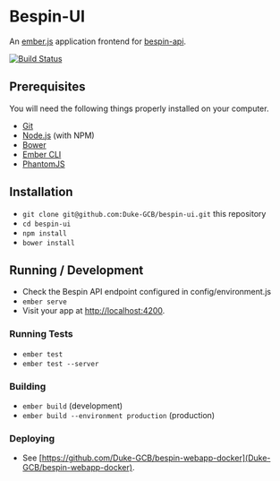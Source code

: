 # Bespin-UI

An [ember.js](http://emberjs.com/) application frontend for [bespin-api](https://github.com/Duke-GCB/bespin-api).

[![Build Status](https://travis-ci.org/Duke-GCB/bespin-ui.svg?branch=master)](https://travis-ci.org/Duke-GCB/bespin-ui)

## Prerequisites

You will need the following things properly installed on your computer.

* [Git](http://git-scm.com/)
* [Node.js](http://nodejs.org/) (with NPM)
* [Bower](http://bower.io/)
* [Ember CLI](http://ember-cli.com/)
* [PhantomJS](http://phantomjs.org/)

## Installation

* `git clone git@github.com:Duke-GCB/bespin-ui.git` this repository
* `cd bespin-ui`
* `npm install`
* `bower install`

## Running / Development

* Check the Bespin API endpoint configured in config/environment.js
* `ember serve`
* Visit your app at [http://localhost:4200](http://localhost:4200).

### Running Tests

* `ember test`
* `ember test --server`

### Building

* `ember build` (development)
* `ember build --environment production` (production)

### Deploying

* See [https://github.com/Duke-GCB/bespin-webapp-docker](Duke-GCB/bespin-webapp-docker).
